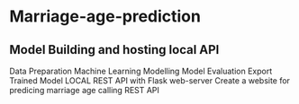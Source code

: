 # Marriage-age-prediction

## Model Building and hosting local API

Data Preparation
Machine Learning Modelling
Model Evaluation
Export Trained Model
LOCAL REST API with Flask web-server
Create a website for predicing marriage age calling REST API
